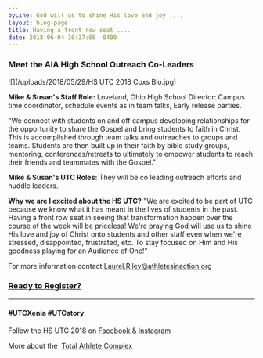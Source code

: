 ```yaml
---
byLine: God will us to shine His love and joy ....
layout: blog-page
title: Having a front row seat ....
date: 2018-06-04 10:37:06 -0400
---
```

### **Meet the AIA High School Outreach Co-Leaders**

![](/uploads/2018/05/29/HS UTC 2018 Coxs Bio.jpg)

**Mike & Susan's Staff Role:** Loveland, Ohio High School Director: Campus time coordinator, schedule events as in team talks, Early release parties.

"We connect with students on and off campus developing relationships for the opportunity to share the Gospel and bring students to faith in Christ. This is accomplished through team talks and outreaches to groups and teams. Students are then built up in their faith by bible study groups, mentoring, conferences/retreats to ultimately to empower students to reach their friends and teammates with the Gospel."

**Mike & Susan's UTC Roles:** They will be co leading outreach efforts and huddle leaders.

**Why we are I excited about the HS UTC?** "We are excited to be part of UTC because we know what it has meant in the lives of students in the past. Having a front row seat in seeing that transformation happen over the course of the week will be priceless! We're praying God will use us to shine His love and joy of Christ onto students and other staff even when we're stressed, disappointed, frustrated, etc. To stay focused on Him and His goodness playing for an Audience of One!”

For more information contact [Laurel.Riley@athletesinaction.org](mailto:laurel.riley@athletesinaction.org)

### [**Ready to Register?**](https://my.athletesinaction.org/public/forms/SCRC-Camp.aspx)

---

#### **#UTCXenia     #UTCstory**

Follow the HS UTC 2018 on  [Facebook](https://www.facebook.com/aiatotalathletecomplex/) & [Instagram](https://www.instagram.com/aia_sports_complex/)

More about the  [Total Athlete Complex](http://www.aiasportscomplex.com/)